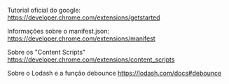 Tutorial oficial do google:
https://developer.chrome.com/extensions/getstarted

Informações sobre o manifest.json:
https://developer.chrome.com/extensions/manifest

Sobre os "Content Scripts"
https://developer.chrome.com/extensions/content_scripts

Sobre o Lodash e a função debounce
https://lodash.com/docs#debounce


